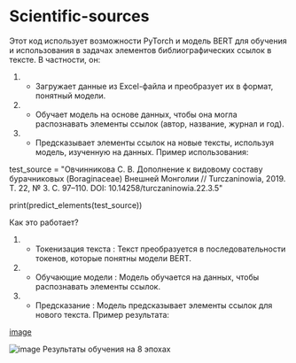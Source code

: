 # Scientific-sources

Этот код использует возможности PyTorch и модель BERT для обучения и использования в задачах элементов библиографических ссылок в тексте. В частности, он:
1) - Загружает данные из Excel-файла и преобразует их в формат, понятный модели.
2) - Обучает модель на основе данных, чтобы она могла распознавать элементы ссылок (автор, название, журнал и год).
3) - Предсказывает элементы ссылок на новые тексты, используя модель, изученную на данных.
Пример использования:

test_source = "Овчинникова С. В. Дополнение к видовому составу бурачниковых (Boraginaceae) Внешней Монголии // Turczaninowia, 2019. Т. 22, № 3. С. 97–110. DOI: 10.14258/turczaninowia.22.3.5"

print(predict_elements(test_source))

Как это работает?
1) - Токенизация текста : Текст преобразуется в последовательности токенов, которые понятны модели BERT.
2) - Обучающие модели : Модель обучается на данных, чтобы распознавать элементы ссылок.
3) - Предсказание : Модель предсказывает элементы ссылок для нового текста.
Пример результата:

[image](https://github.com/user-attachments/assets/fa3f043a-9599-4ac2-a6be-a7a358d1134c)


![image](https://github.com/user-attachments/assets/11d044f4-6191-4183-a174-67f3e1207bca)
Результаты обучения на  8 эпохах
